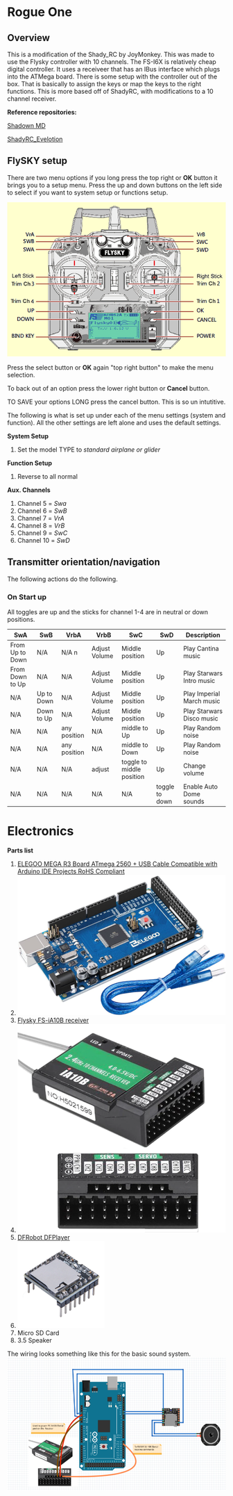 # Rogue One 

## Overview 
This is a modification of the Shady_RC by JoyMonkey. This was made to use the Flysky controller with 10 channels. The FS-I6X is relatively cheap digital controller. It uses a receiveer that has an IBus interface which plugs into the ATMega board. There is some setup with the controller out of the box. That is basically to assign the keys or map the keys to the right functions. This is more based off of ShadyRC, with modifications to a 10 channel receiver. 

**Reference repositories:** 

[Shadown MD](https://www.printed-droid.com/kb/shadow-md-droid-control-system/)

[ShadyRC_Evelotion](https://github.com/joymonkey/dEvolution/blob/master/sketches/ShadyRC_Evolution/ShadyRC_Evolution.ino)

## FlySKY setup
There are two menu options if you long press the top right or **OK** button it brings you to a setup menu. Press the up and down buttons on the left side to select if you want to system setup or functions setup.

![Flysky FSi6](images/FS-i6X.png)

Press the select button or **OK** again "top right button" to make the menu selection.

To back out of an option press the lower right button or **Cancel** button. 

TO SAVE your options LONG press the cancel button. This is so un intutitive. 

The following is what is set up under each of the menu settings (system and function). All the other settings are left alone and uses the default settings.

**System Setup** 
1. Set the model TYPE to *standard airplane or glider*

**Function Setup**
1. Reverse to all normal

**Aux. Channels**
1. Channel 5 = *Swa*
2. Channel 6 = *SwB*
3. Channel 7 = *VrA*
4. Channel 8 = *VrB*
5. Channel 9 = *SwC*
6. Channel 10 = *SwD*

## Transmitter orientation/navigation

The following actions do the following. 

### On Start up
All toggles are up and the sticks for channel 1-4 are in neutral or down positions.

| SwA | SwB | VrbA | VrbB | SwC | SwD | Description |
| ----|-----|------|------|-----|-----|-------------|
| From Up to Down| N/A   | N/A n | Adjust Volume | Middle position | Up | Play Cantina music|
| From Down to Up| N/A   | N/A  | Adjust Volume | Middle position | Up | Play Starwars Intro music|
| N/A | Up to Down  | N/A | Adjust Volume | Middle position | Up | Play Imperial March music|
| N/A | Down to Up  | N/A | Adjust Volume | Middle position | Up | Play Starwars Disco music|
| N/A | N/A   | any position | N/A | middle to Up | Up | Play Random noise|
| N/A | N/A   | any position | N/A | middle to Down | Up | Play Random noise|
| N/A | N/A   | N/A | adjust | toggle to middle position | Up | Change volume|
| N/A | N/A   | N/A | N/A | N/A | toggle to down | Enable Auto Dome sounds|

# Electronics

**Parts list**
1. [ELEGOO MEGA R3 Board ATmega 2560 + USB Cable Compatible with Arduino IDE Projects RoHS Compliant](https://www.amazon.com/ELEGOO-ATmega2560-ATMEGA16U2-Projects-Compliant/dp/B01H4ZLZLQ?source=ps-sl-shoppingads-lpcontext&ref_=fplfs&psc=1&smid=A2WWHQ25ENKVJ1)
2. ![ATmega](images/elegoo-board.jpg)
3. [Flysky FS-iA10B receiver](https://hobbymatehobby.com/products/flysky-fs-ia10b-10ch-receiver-for-transmitter-fs-i10-fs-i6s-th9x-for-fpv-drone-rc-helicopter-telemetry-receiver-w-ppm-sbus?currency=USD&variant=32274066309169&gclid=CjwKCAjw4JWZBhApEiwAtJUN0KOPYcFzvfXK9iQGjkgz_hnRVqH_rOxxC0v8As5NhFmXVAHhFa9pgRoCuk4QAvD_BwE)
4. ![Receiver](images/flysky-ia10b-receiver.jpg)  
5. [DFRobot DFPlayer](https://www.digikey.com/en/products/detail/dfrobot/DFR0299/6588463?utm_adgroup=TANE%20ALARM%20PRODUCTS&utm_source=google&utm_medium=cpc&utm_campaign=Shopping_DK%2BSupplier_Tier%202%20-%20Block%202&utm_term=&utm_content=TANE%20ALARM%20PRODUCTS&gclid=CjwKCAjw4JWZBhApEiwAtJUN0EJeeAKlE_UHkRag86wsOOUmCqrXYDFXIqQU01XdTdXRZyFKTjDDXhoCWKMQAvD_BwE)
7. <img src="images/dfplayer.jpg" alt="DFPlayer" width="200"/>  
8. Micro SD Card 
9. 3.5 Speaker

The wiring looks something like this for the basic sound system. 
![Electonic Diagram](images/WiredDiagram.png)


